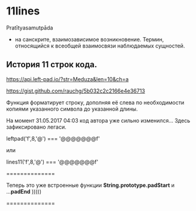 # 11lines
Pratītyasamutpāda

 - на санскрите, взаимозависимое возникновение. Термин, относящийся к всеобщей взаимосвязи наблюдаемых сущностей.
 
 ## История 11 строк кода.
 
 
https://api.left-pad.io/?str=Meduza&len=10&ch=a

https://gist.github.com/rauchg/5b032c2c2166e4e36713

Функция форматирует строку, дополняя её слева по необходимости копиями указанного символа до указанной длины.     

На момент 31.05.2017 04:03 код автора уже сильно изменился... Здесь зафиксировано легаси.

leftpad('f',8,'@') === '@@@@@@@f'

или

lines11('f',8,'@') === '@@@@@@@f'

==============

Теперь это уже встроенные функции **String.prototype.padStart** и ...**padEnd** )))))

==============
